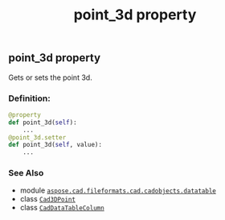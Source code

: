 ﻿---
title: point_3d property
second_title: Aspose.CAD for Python via .NET API References
description: 
type: docs
weight: 90
url: /aspose.cad.fileformats.cad.cadobjects.datatable/caddatatablecolumn/point_3d/
is_root: false
---

## point_3d property


Gets or sets the point 3d.
### Definition:
```python
@property
def point_3d(self):
    ...
@point_3d.setter
def point_3d(self, value):
    ...
```

### See Also
* module [`aspose.cad.fileformats.cad.cadobjects.datatable`](../../)
* class [`Cad3DPoint`](/cad/python-net/aspose.cad.fileformats.cad.cadobjects/cad3dpoint)
* class [`CadDataTableColumn`](/cad/python-net/aspose.cad.fileformats.cad.cadobjects.datatable/caddatatablecolumn)
